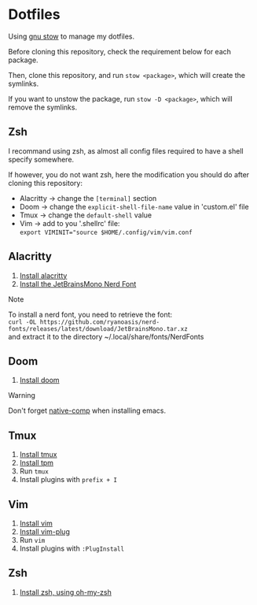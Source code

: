 # Dotfiles

Using [gnu stow][stow] to manage my dotfiles.

Before cloning this repository, check the requirement below for each package.

Then, clone this repository, and run `stow <package>`, which will create the symlinks.

If you want to unstow the package, run `stow -D <package>`, which will remove the symlinks.

## Zsh
I recommand using zsh, as almost all config files required to have a shell specify somewhere.

If however, you do not want zsh, here the modification you should do after cloning this repository:
- Alacritty -> change the `[terminal]` section
- Doom -> change the `explicit-shell-file-name` value in 'custom.el' file
- Tmux -> change the `default-shell` value
- Vim -> add to you '.shellrc' file:  
`export VIMINIT="source $HOME/.config/vim/vim.conf`

## Alacritty
1. [Install alacritty][alacritty]
2. [Install the JetBrainsMono Nerd Font][jetbrainsmono]
> [!NOTE]
> To install a nerd font, you need to retrieve the font:  
`curl -OL https://github.com/ryanoasis/nerd-fonts/releases/latest/download/JetBrainsMono.tar.xz`  
and extract it to the directory ~/.local/share/fonts/NerdFonts

## Doom
1. [Install doom][doom]
> [!WARNING]
> Don't forget [native-comp][nativecomp] when installing emacs.

## Tmux
1. [Install tmux][tmux]
2. [Install tpm][tpm]
3. Run `tmux`
4. Install plugins with `prefix + I`

## Vim
1. [Install vim][vim]
2. [Install vim-plug][vimplug]
3. Run `vim`
4. Install plugins with `:PlugInstall`

## Zsh
1. [Install zsh, using oh-my-zsh][zsh] 

[alacritty]: https://github.com/alacritty/alacritty/ 
[doom]: https://github.com/doomemacs/doomemacs/ 
[jetbrainsmono]: https://www.nerdfonts.com/
[nativecomp]: https://www.emacswiki.org/emacs/GccEmacs/
[stow]: https://www.gnu.org/software/stow/ 
[tmux]: https://github.com/tmux/tmux/ 
[tpm]: https://github.com/tmux-plugins/tpm/
[vim]: https://github.com/vim/vim/
[vimplug]: https://github.com/junegunn/vim-plug/
[zsh]: https://ohmyz.sh/ 
